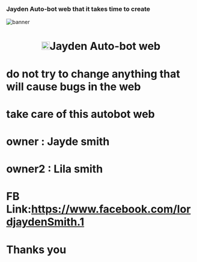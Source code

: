 ### Jayden Auto-bot web that it takes time to create 
<img src="https://i.imgur.com/Qk0AxX9.jpeg" alt="banner">
<h1 align="center"><img src="./dashboard/images/logo-non-bg.png" width="22px">Jayden Auto-bot web</h>



# do not try to change anything that will cause bugs in the web


# take care of this autobot web 


# owner : Jayde smith 
# owner2 : Lila smith 

# FB Link:https://www.facebook.com/lordjaydenSmith.1

# Thanks you

